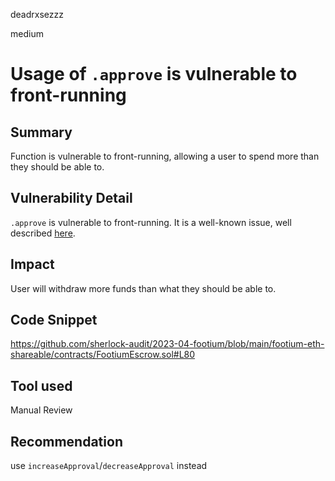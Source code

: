 deadrxsezzz

medium

# Usage of `.approve` is vulnerable to front-running

## Summary
Function is vulnerable to front-running, allowing a user to spend more than they should be able to. 

## Vulnerability Detail
`.approve` is vulnerable to front-running. It is a well-known issue, well described [here](https://docs.google.com/document/d/1YLPtQxZu1UAvO9cZ1O2RPXBbT0mooh4DYKjA_jp-RLM/edit#). 

## Impact
User will withdraw more funds than what they should be able to.

## Code Snippet
https://github.com/sherlock-audit/2023-04-footium/blob/main/footium-eth-shareable/contracts/FootiumEscrow.sol#L80

## Tool used

Manual Review

## Recommendation
use `increaseApproval`/`decreaseApproval` instead
